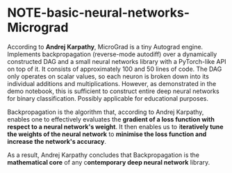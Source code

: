 # NOTE-basic-neural-networks-Micrograd
According to **Andrej Karpathy**, MicroGrad is a tiny Autograd engine. Implements backpropagation (reverse-mode autodiff) over a dynamically constructed DAG and a small neural networks library with a PyTorch-like API on top of it. It consists of approximately 100 and 50 lines of code. The DAG only operates on scalar values, so each neuron is broken down into its individual additions and multiplications. However, as demonstrated in the demo notebook, this is sufficient to construct entire deep neural networks for binary classification. Possibly applicable for educational purposes.



Backpropagation is the algorithm that, according to Andrej Karpathy, enables one to effectively evaluates the **gradient of a loss function with respect to a neural network's weight**. It then enables us to i**teratively tune the weights of the neural network** to **minimise the loss function and increase the network's accuracy**.

As a result, Andrej Karpathy concludes that Backpropagation is the **mathematical core** of any c**ontemporary deep neural network** library.

